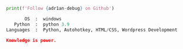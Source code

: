 ```python
print(f'Follow {adr1an-debug} on Github')
```

```python
       OS  :  windows
   Python  :  python 3.9
Languages  :  Python, Autohotkey, HTML/CSS, Wordpress Development
```

```json
Knowledge is power.
```
